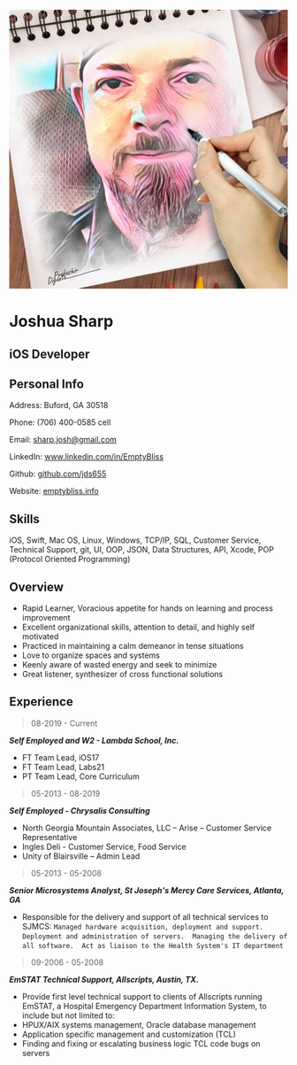 ![Image](images/Avatar.jpg)
# Joshua Sharp
## iOS Developer
## Personal Info


Address:
Buford, GA 30518

Phone:
(706) 400-0585 cell

Email:
sharp.josh@gmail.com

LinkedIn:
www.linkedin.com/in/EmptyBliss

Github: [github.com/jds655](http://github.com/jds655)

Website: [emptybliss.info](emptybliss.info)


## Skills

iOS, Swift, Mac OS, Linux, Windows, TCP/IP, SQL, Customer Service, Technical Support, git, UI, OOP, JSON, Data Structures, API, Xcode, POP (Protocol Oriented Programming)

## Overview
* Rapid Learner, Voracious appetite for hands on learning and process improvement
* Excellent organizational skills, attention to detail, and highly self motivated
* Practiced in maintaining a calm demeanor in tense situations
* Love to organize spaces and systems
* Keenly aware of wasted energy and seek to minimize
* Great listener, synthesizer of cross functional solutions

## Experience

> 08-2019 - Current

***Self Employed and W2 - Lambda School, Inc.***
* FT Team Lead, iOS17
* FT Team Lead, Labs21
* PT Team Lead, Core Curriculum


> 05-2013 - 08-2019

***Self Employed - Chrysalis Consulting***
* North Georgia Mountain Associates, LLC – Arise – Customer Service Representative
* Ingles Deli - Customer Service, Food Service
* Unity of Blairsville – Admin Lead

> 05-2013 - 05-2008

***Senior Microsystems Analyst,
St Joseph's Mercy Care Services, Atlanta, GA***

* Responsible for the delivery and support of all technical services to SJMCS:
```Managed hardware acquisition, deployment and support.  Deployment and administration of servers.  Managing the delivery of all software.  Act as liaison to the Health System's IT department```

> 09-2006 - 05-2008

***EmSTAT Technical Support,
Allscripts, Austin, TX.***

* Provide first level technical support to clients of Allscripts running EmSTAT, a Hospital Emergency Department Information System, to include but not limited to:
* HPUX/AIX systems management, Oracle database management
* Application specific management and customization (TCL)
* Finding and fixing or escalating business logic TCL code bugs on servers

